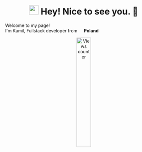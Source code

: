 <h1 align="center"><img src="https://emojis.slackmojis.com/emojis/images/1531849430/4246/blob-sunglasses.gif?1531849430" width="30"/> Hey! Nice to see you. 👋</h1>


<p>Welcome to my page! </br> I'm Kamil, Fullstack developer from <img src="https://cdn-icons-png.flaticon.com/512/323/323338.png" width="13"/> <b>Poland</b></p>
<!-- <h2>Things I code with</h2>
 <p align="center"> 
  <img alt="Symfony" src="https://img.shields.io/badge/Symfony-000000.svg?style=for-the-badge&logo=Symfony&logoColor=white" />
  <img alt="Laravel" src="https://img.shields.io/badge/Laravel-FF2D20.svg?style=for-the-badge&logo=Laravel&logoColor=white" />
  <img alt="Vue.js" src="https://img.shields.io/badge/Vue.js-4FC08D.svg?style=for-the-badge&logo=vuedotjs&logoColor=white" />
  <img alt="TypeScript" src="https://img.shields.io/badge/TypeScript-3178C6.svg?style=for-the-badge&logo=TypeScript&logoColor=white" />
  <img alt="GraphQL" src="https://img.shields.io/badge/GraphQL-E10098.svg?style=for-the-badge&logo=GraphQL&logoColor=white" />
  <img alt="Nodejs" src="https://img.shields.io/badge/Node.js-5FA04E.svg?style=for-the-badge&logo=nodedotjs&logoColor=white" />
  <img alt="Sass" src="https://img.shields.io/badge/Sass-CC6699.svg?style=for-the-badge&logo=Sass&logoColor=white" />
  <img alt="html5" src="https://img.shields.io/badge/HTML5-E34F26.svg?style=for-the-badge&logo=HTML5&logoColor=white" />
</p>
<p align="center">
  <img alt="Docker" src="https://img.shields.io/badge/Docker-2496ED.svg?style=for-the-badge&logo=Docker&logoColor=white" />
  <img alt="CircleCI" src="https://img.shields.io/badge/CircleCI-343434.svg?style=for-the-badge&logo=CircleCI&logoColor=white" />
  <img alt="git" src="https://img.shields.io/badge/Git-F05032.svg?style=for-the-badge&logo=Git&logoColor=white" />
  <img alt="Styled Components" src="https://img.shields.io/badge/styledcomponents-DB7093.svg?style=for-the-badge&logo=styled-components&logoColor=white" />
  <img alt="npm" src="https://img.shields.io/badge/npm-CB3837.svg?style=for-the-badge&logo=npm&logoColor=white" />
  <img alt="github actions" src="https://img.shields.io/badge/GitHub%20Actions-2088FF.svg?style=for-the-badge&logo=GitHub-Actions&logoColor=white" />
  <img alt="Brave browser" src="https://img.shields.io/badge/Brave-FB542B.svg?style=for-the-badge&logo=Brave&logoColor=white" />
</p> -->
<div align="center" display="block"><img alt="Views counter" style="width:30%" src="https://komarev.com/ghpvc/?username=Wojdylokamil&color=green&style=plastic"></div>
<p></p>

